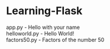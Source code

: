 # Learning-Flask
app.py - Hello with your name
<br /> 
helloworld.py - Hello World!
<br /> 
factors50.py - Factors of the number 50
